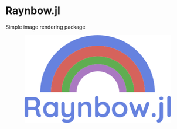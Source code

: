 # Raynbow.jl
Simple image rendering package 

<div align="center">
    <img src="/docs/src/assets/logo.svg" width=400px alt="Raynbow.jl" />
</div>